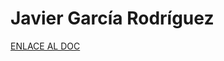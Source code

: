 # Javier García Rodríguez

[ENLACE AL DOC](../../../static/PDFs/Commitment/Javier%20Garcia%20Rodriguez.pdf)
